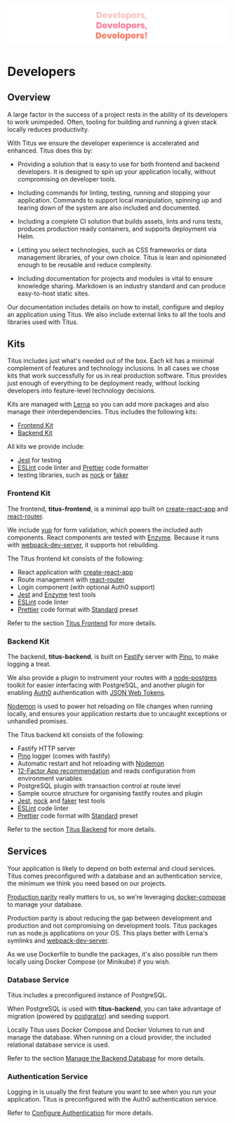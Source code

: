 ![titus-developers-quote]

# Developers
## Overview
A large factor in the success of a project rests in the ability of its developers to work unimpeded. Often, tooling for building and running a given stack locally reduces productivity.

With Titus we ensure the developer experience is accelerated and enhanced. Titus does this by:

- Providing a solution that is easy to use for both frontend and backend developers. It is designed to spin up your application locally, without compromising on developer tools.

- Including commands for linting, testing, running and stopping your application. Commands to support local manipulation, spinning up and tearing down of the system are also included and documented.

- Including a complete CI solution that builds assets, lints and runs tests, produces production ready containers, and supports deployment via Helm.

- Letting you select technologies, such as CSS frameworks or data management libraries, of your own choice. Titus is lean and opinionated enough to be reusable and reduce complexity.

- Including documentation for projects and modules is vital to ensure knowledge sharing. Markdown is an industry standard and can produce easy-to-host static sites.

Our documentation includes details on how to install, configure and deploy an application using Titus. We also include external links to all the tools and libraries used with Titus.

## Kits
Titus includes just what's needed out of the box. Each kit has a minimal complement of features and technology inclusions. In all cases we chose kits that work successfully for us in real production software. Titus provides just enough of everything to be deployment ready, without locking developers into feature-level technology decisions.

Kits are managed with [Lerna] so you can add more packages and also manage their interdependencies.
Titus includes the following kits:
* [Frontend Kit](developers/packages/titus-frontend/)
* [Backend Kit](developers/packages/titus-backend/)

All kits we provide include:
- [Jest] for testing
- [ESLint] code linter and [Prettier] code formatter
- testing libraries, such as [nock] or [faker]

### Frontend Kit
The frontend, __titus-frontend__, is a minimal app built on [create-react-app] and [react-router].

We include [yup] for form validation, which powers the included auth components. React components are tested with [Enzyme].
Because it runs with [webpack-dev-server], it supports hot rebuilding.

The Titus frontend kit consists of the following:

* React application with [create-react-app]
* Route management with [react-router]
* Login component (with optional Auth0 support)
* [Jest] and [Enzyme] test tools
* [ESLint] code linter
* [Prettier] code format with [Standard] preset


Refer to the section [Titus Frontend](developers/packages/titus-frontend/) for more details.


### Backend Kit
The backend, __titus-backend__, is built on [Fastify] server with [Pino], to make logging a treat.

We also provide a plugin to instrument your routes with a [node-postgres] toolkit for easier interfacing with PostgreSQL, and another plugin for enabling [Auth0] authentication with [JSON Web Tokens][jwt].

[Nodemon] is used to power hot reloading on file changes when running locally, and ensures your application restarts due to uncaught exceptions or unhandled promises.

The Titus backend kit consists of the following:

* Fastify HTTP server
* [Pino] logger (comes with fastify)
* Automatic restart and hot reloading with [Nodemon]
* [12-Factor App recommendation][config] and reads configuration from environment variables
* PostgreSQL plugin with transaction control at route level
* Sample source structure for organising fastify routes and plugin
* [Jest], [nock] and [faker] test tools
* [ESLint] code linter
* [Prettier] code format with [Standard] preset

Refer to the section [Titus Backend](developers/packages/titus-backend/) for more details.

## Services
Your application is likely to depend on both external and cloud services.
Titus comes preconfigured with a database and an authentication service, the minimum we think you need based on our projects.

[Production parity][parity] really matters to us, so we're leveraging [docker-compose] to manage your database.

Production parity is about reducing the gap between development and production and not compromising on development tools.
Titus packages run as node.js applications on your OS. This plays better with Lerna's symlinks and [webpack-dev-server].

As we use Dockerfile to bundle the packages, it's also possible run them locally using Docker Compose (or Minikube) if you wish.

### Database Service
Titus includes a preconfigured instance of PostgreSQL.

When PostgreSQL is used with __titus-backend__, you can take advantage of migration (powered by [postgrator]) and seeding support.

Locally Titus uses Docker Compose and Docker Volumes to run and manage the database. When running on a cloud provider, the included relational database service is used.

Refer to the section [Manage the Backend Database] for more details.

### Authentication Service
Logging in is usually the first feature you want to see when you run your application. Titus is preconfigured with the Auth0 authentication service.

Refer to [Configure Authentication] for more details.

<!-- Images -->
[titus-developers-quote]: ../img/titus-developers-quote.svg

<!-- Internal Links -->
[Manage the Backend Database]: developers/packages/titus-backend/?id=manage-the-backend-database
[Configure Authentication]: developers/packages/titus-frontend/?id=configure-authentication

<!-- External Links -->
[create-react-app]: https://facebook.github.io/create-react-app
[react-router]: https://reacttraining.com/react-router/web
[yup]: https://github.com/jquense/yup#readme
[Jest]: https://jestjs.io
[Enzyme]: https://airbnb.io/enzyme
[ESLint]: https://eslint.org
[Prettier]: https://prettier.io
[Hapi]: https://hapijs.com
[Fastify]: https://fastify.io
[Pino]: http://getpino.io
[Auth0]: https://auth0.com
[Nodemon]: https://nodemon.io
[node-postgres]: https://node-postgres.com
[docsify]: https://docsify.js.org
[Lerna]: https://lernajs.io
[webpack-dev-server]: https://webpack.js.org/configuration/dev-server
[jwt]: https://jwt.io
[nock]: https://github.com/nock/nock#readme
[faker]: http://marak.github.io/faker.js
[postgrator]: https://github.com/rickbergfalk/postgrator#readme
[parity]: https://12factor.net/dev-prod-parity
[docker-compose]: https://docs.docker.com/compose
[Standard]: https://standardjs.com/
[config]: https://12factor.net/config
